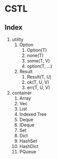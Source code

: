 # CSTL

## Index

1. utility
    1. Option
        1. Option(T)
        2. none(T)
        3. some(T, V)
        4. option(T, ...)
    2. Result
        1. Result(T, U)
        2. ok(T, U, V)
        3. err(T, U, V)
2. container
    1. Array
    2. Vec
    3. List
    4. Indexed Tree
    5. Deque
    6. IDeque
    7. Set
    8. Dict
    9. HashSet
    10. HashDict
    11. PQueue
